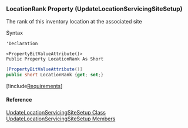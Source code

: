 ﻿### LocationRank Property (UpdateLocationServicingSiteSetup)

The rank of this inventory location at the associated site

Syntax

```vbnet
'Declaration

<PropertyBitValueAttribute()>
Public Property LocationRank As Short
```

```csharp
[PropertyBitValueAttribute()]
public short LocationRank {get; set;}
```

[!include[Requirements](../partials/requirements.md)]

#### Reference

[UpdateLocationServicingSiteSetup Class](FChoice.Toolkits.Clarify~FChoice.Toolkits.Clarify.Logistics.UpdateLocationServicingSiteSetup.md)  
[UpdateLocationServicingSiteSetup Members](FChoice.Toolkits.Clarify~FChoice.Toolkits.Clarify.Logistics.UpdateLocationServicingSiteSetup_members.md)